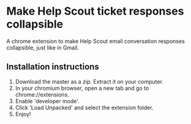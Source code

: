 # Make Help Scout ticket responses collapsible
A chrome extension to make Help Scout email conversation responses collapsible, just like in Gmail.


## Installation instructions

1. Download the master as a zip. Extract it on your computer. 
2. In your chromium browser, open a new tab and go to chrome://extensions.
3. Enable 'developer mode'.
4. Click 'Load Unpacked' and select the extension folder.
5. Enjoy!
